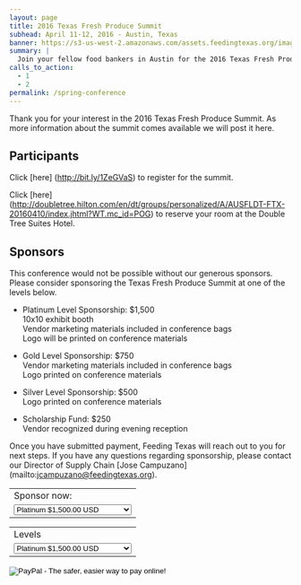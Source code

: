 ```yaml
---
layout: page
title: 2016 Texas Fresh Produce Summit
subhead: April 11-12, 2016 - Austin, Texas
banner: https://s3-us-west-2.amazonaws.com/assets.feedingtexas.org/images/banners/banner-02.jpg
summary: |
  Join your fellow food bankers in Austin for the 2016 Texas Fresh Produce Summit. 
calls_to_action:
  - 1
  - 2
permalink: /spring-conference
---
```

Thank you for your interest in the 2016 Texas Fresh Produce Summit. As more information about the summit comes available we will post it here.

## Participants
Click [here] (http://bit.ly/1ZeGVaS) to register for the summit.

Click [here] (http://doubletree.hilton.com/en/dt/groups/personalized/A/AUSFLDT-FTX-20160410/index.jhtml?WT.mc_id=POG) to reserve your room at the Double Tree Suites Hotel. 

## Sponsors

This conference would not be possible without our generous sponsors. Please consider sponsoring the Texas Fresh  Produce Summit at one of the levels below. 

*  Platinum Level Sponsorship: $1,500   
10x10 exhibit booth    
Vendor marketing materials included in conference bags   
Logo will be printed on conference materials    

*  Gold Level Sponsorship: $750   
Vendor marketing materials included in conference bags   
Logo printed on conference materials    

*  Silver Level Sponsorship: $500   
Logo printed on conference materials 

*  Scholarship Fund: $250   
Vendor recognized during evening reception

Once you have submitted payment, Feeding Texas will reach out to you for next steps. If you have any questions regarding sponsorship, please contact our Director of Supply Chain [Jose Campuzano] (mailto:jcampuzano@feedingtexas.org). 

<form action="https://www.paypal.com/cgi-bin/webscr" method="post" target="_top">
<input type="hidden" name="cmd" value="_s-xclick">
<input type="hidden" name="hosted_button_id" value="SBLXSMYAWUDFA">
<table>
<tr><td><input type="hidden" name="on0" value="Levels">Sponsor now:</td></tr><tr><td><select name="os0">
	<option value="Platinum">Platinum $1,500.00 USD</option>
	<option value="Gold">Gold $750.00 USD</option>
	<option value="Silver">Silver $500.00 USD</option>
	<option value="Scholarship Fund">Scholarship Fund $250.00 USD</option>
</select> </td></tr>
</table>
<form action="https://www.paypal.com/cgi-bin/webscr" method="post" target="_top">
<input type="hidden" name="cmd" value="_s-xclick">
<input type="hidden" name="hosted_button_id" value="SBLXSMYAWUDFA">
<table>
<tr><td><input type="hidden" name="on0" value="Levels">Levels</td></tr><tr><td><select name="os0">
	<option value="Platinum">Platinum $1,500.00 USD</option>
	<option value="Gold">Gold $750.00 USD</option>
	<option value="Silver">Silver $500.00 USD</option>
	<option value="Scholarship Fund">Scholarship Fund $250.00 USD</option>
</select> </td></tr>
</table>
<input type="hidden" name="currency_code" value="USD">
<input type="image" src="https://s3-us-west-2.amazonaws.com/assets.feedingtexas.org/images/posts/PayPal.png" border="0" name="submit" alt="PayPal - The safer, easier way to pay online!">
<img alt="" border="0" src="https://www.paypalobjects.com/en_US/i/scr/pixel.gif" width="1" height="1">
</form>


